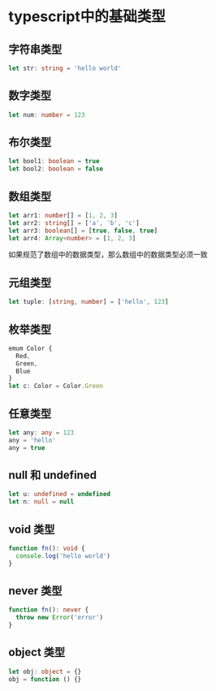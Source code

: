 # typescript中的基础类型

## 字符串类型

```typescript
let str: string = 'hello world'
```

## 数字类型

```typescript
let num: number = 123
```

## 布尔类型

```typescript
let bool1: boolean = true
let bool2: boolean = false

```

## 数组类型

```typescript
let arr1: number[] = [1, 2, 3]
let arr2: string[] = ['a', 'b', 'c']
let arr3: boolean[] = [true, false, true]
let arr4: Array<number> = [1, 2, 3]
```

如果规范了数组中的数据类型，那么数组中的数据类型必须一致

## 元组类型

```typescript
let tuple: [string, number] = ['hello', 123]
```

## 枚举类型
  
```typescript
emum Color {
  Red,
  Green,
  Blue
}
let c: Color = Color.Green
```

## 任意类型

```typescript
let any: any = 123
any = 'hello'
any = true
```

## null 和 undefined

```typescript
let u: undefined = undefined
let n: null = null
```

## void 类型

```typescript
function fn(): void {
  console.log('hello world')
}

```

## never 类型

```typescript
function fn(): never {
  throw new Error('error')
}
```

## object 类型

```typescript
let obj: object = {}
obj = function () {}
```

